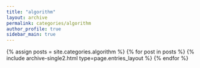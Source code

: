 ```yaml
---
title: "algorithm"
layout: archive
permalink: categories/algorithm
author_profile: true
sidebar_main: true
---
```


<!-- {% assign posts = site.categories.React %}
{% for post in posts %} {% include archive-single.html type=page.entries_layout %} {% endfor %} -->
{% assign posts = site.categories.algorithm %}
{% for post in posts %} {% include archive-single2.html type=page.entries_layout %} {% endfor %}
